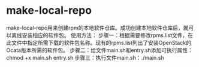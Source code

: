 # make-local-repo

make-local-repo用来创建rpm的本地软件仓库。成功创建本地软件仓库后，就可以离线安装相应的软件包。
使用方法：
	步骤一：根据需要修改rpms.list文件，在此文件中指定所需下载的软件包名称。现有的rpms.list列出了安装OpenStack的Ocata版本所需的软件包。
	步骤二：给文件main.sh和entry.sh添加可执行属性：chmod +x main.sh entry.sh
	步骤三：执行文件main.sh：./main.sh